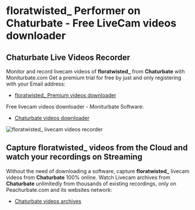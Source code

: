 # floratwisted_ Performer on Chaturbate - Free LiveCam videos downloader

## Chaturbate Live Videos Recorder

Monitor and record livecam videos of **floratwisted_** from **Chaturbate** with Moniturbate.com
Get a premium trial for free by just and only registering with your Email address:
* [floratwisted_ Premium videos downloader](https://moniturbate.com/request-demo-licence-key.html)

Free livecam videos downloader - Moniturbate Software:
* [Chaturbate videos downloader](https://moniturbate.com/moniturbate-download-software.html)

![floratwisted_ livecam videos recorder](https://peachurnet.com/templates/moniturbate-software.png)


## Capture floratwisted_ videos from the Cloud and watch your recordings on Streaming

Without the need of downloading a software, capture **floratwisted_** livecam videos from **Chaturbate** 100% online.
Watch Livecam archives from **Chaturbate** unlimitedly from thousands of existing recordings, only on Peachurbate.com and its websites network:
* [Chaturbate videos archives](https://peachurnet.com/)